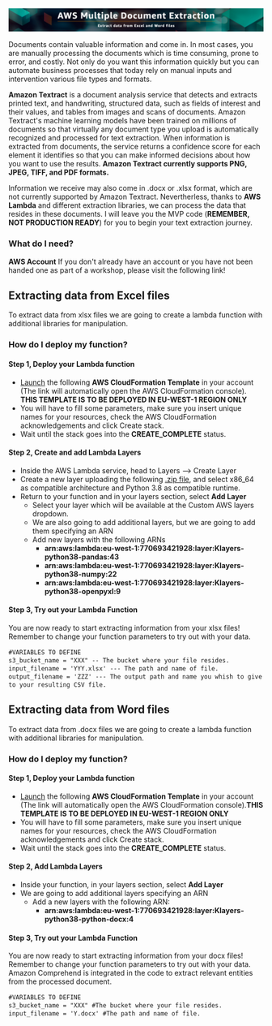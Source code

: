 ![Banner](src/img/banner.png)

Documents contain valuable information and come in. In most cases, you are manually processing the documents which is time consuming, prone to error, and costly. Not only do you want this information quickly but you can automate business processes that today rely on manual inputs and intervention various file types and formats. 

**Amazon Textract** is a document analysis service that detects and extracts printed text, and handwriting, structured data, such as fields of interest and their values, and tables from images and scans of documents. Amazon Textract's machine learning models have been trained on millions of documents so that virtually any document type you upload is automatically recognized and processed for text extraction. When information is extracted from documents, the service returns a confidence score for each element it identifies so that you can make informed decisions about how you want to use the results. **Amazon Textract currently supports PNG, JPEG, TIFF, and PDF formats.**

Information we receive may also come in .docx or .xlsx format, which are not currently supported by Amazon Textract. Nevertherless, thanks to **AWS Lambda** and different extraction libraries, we can process the data that resides in these documents. I will leave you the MVP code (**REMEMBER, NOT PRODUCTION READY**) for you to begin your text extraction journey. 

### What do I need?
**AWS Account** If you don't already have an account or you have not been handed one as part of a workshop, please visit the following link! 

## Extracting data from Excel files
To extract data from xlsx files we are going to create a lambda function with additional libraries for manipulation. 

### How do I deploy my function?

#### Step 1, Deploy your Lambda function
 * [Launch](https://eu-west-1.console.aws.amazon.com/cloudformation/home?region=eu-west-1#/stacks/create/review?templateURL=https://aidemos-document-extraction.s3.eu-west-1.amazonaws.com/excel-extraction.yaml&stackName=ExcelExtract) the following **AWS CloudFormation Template** in your account (The link will automatically open the AWS CloudFormation console). **THIS TEMPLATE IS TO BE DEPLOYED IN EU-WEST-1 REGION ONLY**
  * You will have to fill some parameters, make sure you insert unique names for your resources, check the AWS CloudFormation acknowledgements and click Create stack.
  * Wait until the stack goes into the **CREATE_COMPLETE** status.

#### Step 2, Create and add Lambda Layers
  * Inside the AWS Lambda service, head to Layers --> Create Layer
  * Create a new layer uploading the following [.zip file](/layers/Excel-Layer.zip), and select x86_64 as compatible architecture and Python 3.8 as compatible runtime.
  * Return to your function and in your layers section, select **Add Layer**
    * Select your layer which will be available at the Custom AWS layers dropdown.
    * We are also going to add additional layers, but we are going to add them specifying an ARN
    * Add new layers with the following ARNs
      * **arn:aws:lambda:eu-west-1:770693421928:layer:Klayers-python38-pandas:43**
      * **arn:aws:lambda:eu-west-1:770693421928:layer:Klayers-python38-numpy:22** 
      * **arn:aws:lambda:eu-west-1:770693421928:layer:Klayers-python38-openpyxl:9**

#### Step 3, Try out your Lambda Function
You are now ready to start extracting information from your xlsx files! Remember to change your function parameters to try out with your data.
```
#VARIABLES TO DEFINE
s3_bucket_name = "XXX" -- The bucket where your file resides.
input_filename = 'YYY.xlsx' --- The path and name of file.
output_filename = 'ZZZ' --- The output path and name you whish to give to your resulting CSV file. 
```

## Extracting data from Word files
To extract data from .docx files we are going to create a lambda function with additional libraries for manipulation. 

### How do I deploy my function?

#### Step 1, Deploy your Lambda function
 * [Launch](https://eu-west-1.console.aws.amazon.com/cloudformation/home?region=eu-west-1#/stacks/create/review?templateURL=https://aidemos-document-extraction.s3.eu-west-1.amazonaws.com/docx-extraction.yaml&stackName=DocxExtract) the following **AWS CloudFormation Template** in your account (The link will automatically open the AWS CloudFormation console).**THIS TEMPLATE IS TO BE DEPLOYED IN EU-WEST-1 REGION ONLY**
  * You will have to fill some parameters, make sure you insert unique names for your resources, check the AWS CloudFormation acknowledgements and click Create stack.
  * Wait until the stack goes into the **CREATE_COMPLETE** status.

#### Step 2, Add Lambda Layers
 * Inside your function, in your layers section, select **Add Layer**
 * We are going to add additional layers specifying an ARN
    * Add a new layers with the following ARN:
      * **arn:aws:lambda:eu-west-1:770693421928:layer:Klayers-python38-python-docx:4**

#### Step 3, Try out your Lambda Function
You are now ready to start extracting information from your docx files! Remember to change your function parameters to try out with your data. Amazon Comprehend is integrated in the code to extract relevant entities from the processed document.
```
#VARIABLES TO DEFINE
s3_bucket_name = "XXX" #The bucket where your file resides.
input_filename = 'Y.docx' #The path and name of file.
